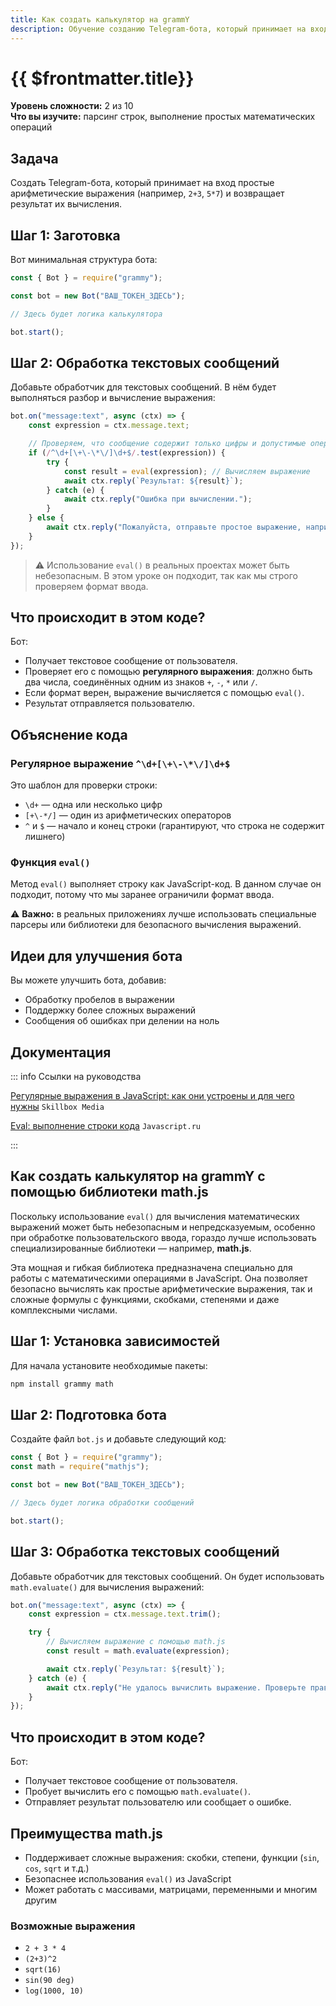 ```yaml
---
title: Как создать калькулятор на grammY
description: Обучение созданию Telegram-бота, который принимает на вход простые арифметические выражения и возвращает результат их вычисления
---
```


# {{ $frontmatter.title}}

**Уровень сложности:** 2 из 10  
**Что вы изучите:** парсинг строк, выполнение простых математических операций

## Задача

Создать Telegram-бота, который принимает на вход простые арифметические выражения (например, `2+3`, `5*7`) и возвращает результат их вычисления.

## Шаг 1: Заготовка

Вот минимальная структура бота:

```js
const { Bot } = require("grammy");

const bot = new Bot("ВАШ_ТОКЕН_ЗДЕСЬ");

// Здесь будет логика калькулятора

bot.start();
```

## Шаг 2: Обработка текстовых сообщений

Добавьте обработчик для текстовых сообщений. В нём будет выполняться разбор и вычисление выражения:

```js
bot.on("message:text", async (ctx) => {
    const expression = ctx.message.text;

    // Проверяем, что сообщение содержит только цифры и допустимые операторы
    if (/^\d+[\+\-\*\/]\d+$/.test(expression)) {
        try {
            const result = eval(expression); // Вычисляем выражение
            await ctx.reply(`Результат: ${result}`);
        } catch (e) {
            await ctx.reply("Ошибка при вычислении.");
        }
    } else {
        await ctx.reply("Пожалуйста, отправьте простое выражение, например: 2+3");
    }
});
```

> ⚠️ Использование `eval()` в реальных проектах может быть небезопасным. В этом уроке он подходит, так как мы строго проверяем формат ввода.

## Что происходит в этом коде?

Бот:
- Получает текстовое сообщение от пользователя.
- Проверяет его с помощью **регулярного выражения**: должно быть два числа, соединённых одним из знаков `+`, `-`, `*` или `/`.
- Если формат верен, выражение вычисляется с помощью `eval()`.
- Результат отправляется пользователю.

## Объяснение кода

### Регулярное выражение `^\d+[\+\-\*\/]\d+$`

Это шаблон для проверки строки:
- `\d+` — одна или несколько цифр
- `[+\-*/]` — один из арифметических операторов
- `^` и `$` — начало и конец строки (гарантируют, что строка не содержит лишнего)

### Функция `eval()`

Метод `eval()` выполняет строку как JavaScript-код. В данном случае он подходит, потому что мы заранее ограничили формат ввода.

⚠️ **Важно:** в реальных приложениях лучше использовать специальные парсеры или библиотеки для безопасного вычисления выражений.

## Идеи для улучшения бота

Вы можете улучшить бота, добавив:
- Обработку пробелов в выражении
- Поддержку более сложных выражений
- Сообщения об ошибках при делении на ноль

## Документация

::: info Ссылки на руководства

[Регулярные выражения в JavaScript: как они устроены и для чего нужны](https://skillbox.ru/media/code/regulyarnye-vyrazheniya-v-javascript-kak-oni-ustroeny-i-dlya-chego-nuzhny/) `Skillbox Media`  

[Eval: выполнение строки кода](https://learn.javascript.ru/eval) `Javascript.ru`  

:::

## Как создать калькулятор на grammY с помощью библиотеки math.js

Поскольку использование `eval()` для вычисления математических выражений может быть небезопасным и непредсказуемым, особенно при обработке пользовательского ввода, гораздо лучше использовать специализированные библиотеки — например, **math.js**.

Эта мощная и гибкая библиотека предназначена специально для работы с математическими операциями в JavaScript. Она позволяет безопасно вычислять как простые арифметические выражения, так и сложные формулы с функциями, скобками, степенями и даже комплексными числами.

## Шаг 1: Установка зависимостей

Для начала установите необходимые пакеты:

```bash
npm install grammy math
```

## Шаг 2: Подготовка бота

Создайте файл `bot.js` и добавьте следующий код:

```js
const { Bot } = require("grammy");
const math = require("mathjs");

const bot = new Bot("ВАШ_ТОКЕН_ЗДЕСЬ");

// Здесь будет логика обработки сообщений

bot.start();
```

## Шаг 3: Обработка текстовых сообщений

Добавьте обработчик для текстовых сообщений. Он будет использовать `math.evaluate()` для вычисления выражений:

```js
bot.on("message:text", async (ctx) => {
    const expression = ctx.message.text.trim();

    try {
        // Вычисляем выражение с помощью math.js
        const result = math.evaluate(expression);

        await ctx.reply(`Результат: ${result}`);
    } catch (e) {
        await ctx.reply("Не удалось вычислить выражение. Проверьте правильность ввода.");
    }
});
```

## Что происходит в этом коде?

Бот:
- Получает текстовое сообщение от пользователя.
- Пробует вычислить его с помощью `math.evaluate()`.
- Отправляет результат пользователю или сообщает о ошибке.

## Преимущества math.js

- Поддерживает сложные выражения: скобки, степени, функции (`sin`, `cos`, `sqrt` и т.д.)
- Безопаснее использования `eval()` из JavaScript
- Может работать с массивами, матрицами, переменными и многим другим

### Возможные выражения 

- `2 + 3 * 4`
- `(2+3)^2`
- `sqrt(16)`
- `sin(90 deg)`
- `log(1000, 10)`